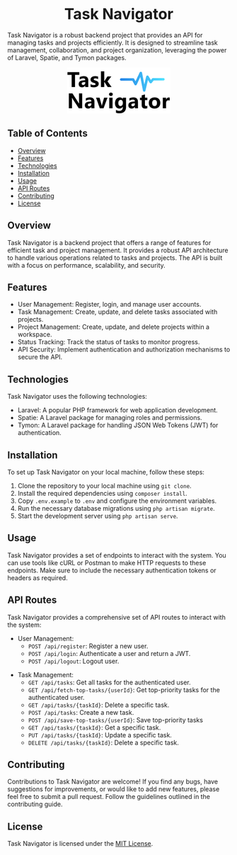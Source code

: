 <div align="center">

# <span style="font-size: larger;">Task Navigator</span>

</div>

Task Navigator is a robust backend project that provides an API for managing tasks and projects efficiently. It is designed to streamline task management, collaboration, and project organization, leveraging the power of Laravel, Spatie, and Tymon packages.

<div align="center">

![Task Navigator](images/logo/task-navigator-logo.png)

</div>

## Table of Contents

- [Overview](#overview)
- [Features](#features)
- [Technologies](#technologies)
- [Installation](#installation)
- [Usage](#usage)
- [API Routes](#api-routes)
- [Contributing](#contributing)
- [License](#license)

[//]: # (- [Docker Deployment]&#40;#docker-deployment&#41;)

[//]: # (- [Version Control with Git]&#40;#version-control-with-git&#41;)


## Overview

Task Navigator is a backend project that offers a range of features for efficient task and project management. It provides a robust API architecture to handle various operations related to tasks and projects. The API is built with a focus on performance, scalability, and security.

## Features

- User Management: Register, login, and manage user accounts.
- Task Management: Create, update, and delete tasks associated with projects.
- Project Management: Create, update, and delete projects within a workspace.
- Status Tracking: Track the status of tasks to monitor progress.
- API Security: Implement authentication and authorization mechanisms to secure the API.

## Technologies

Task Navigator uses the following technologies:

- Laravel: A popular PHP framework for web application development.
- Spatie: A Laravel package for managing roles and permissions.
- Tymon: A Laravel package for handling JSON Web Tokens (JWT) for authentication.

## Installation

To set up Task Navigator on your local machine, follow these steps:

1. Clone the repository to your local machine using `git clone`.
2. Install the required dependencies using `composer install`.
3. Copy `.env.example` to `.env` and configure the environment variables.
4. Run the necessary database migrations using `php artisan migrate`.
5. Start the development server using `php artisan serve`.

## Usage

Task Navigator provides a set of endpoints to interact with the system. You can use tools like cURL or Postman to make HTTP requests to these endpoints. Make sure to include the necessary authentication tokens or headers as required.

## API Routes

Task Navigator provides a comprehensive set of API routes to interact with the system:

- User Management:
    - `POST /api/register`: Register a new user.
    - `POST /api/login`: Authenticate a user and return a JWT.
    - `POST /api/logout`: Logout user.

[//]: # (- Workspace Management:)

[//]: # (    - `GET /api/workspaces`: Get all workspaces for the authenticated user.)

[//]: # (    - `POST /api/workspaces`: Create a new workspace.)

[//]: # (    - `GET /api/workspaces/{workspaceId}`: Get a specific workspace.)

[//]: # (    - `PUT /api/workspaces/{workspaceId}`: Update a specific workspace.)

[//]: # (    - `DELETE /api/workspaces/{workspaceId}`: Delete a specific workspace.)

[//]: # (- Project Management:)

[//]: # (    - `GET /api/projects`: Get all projects for the authenticated user.)

[//]: # (    - `POST /api/projects`: Create a new project.)

[//]: # (    - `GET /api/projects/{projectId}`: Get a specific project.)

[//]: # (    - `PUT /api/projects/{projectId}`: Update a specific project.)

[//]: # (    - `DELETE /api/projects/{projectId}`: Delete a specific project.)

- Task Management:
    - `GET /api/tasks`: Get all tasks for the authenticated user.
    - `GET /api/fetch-top-tasks/{userId}`: Get top-priority tasks for the authenticated user.
    - `GET /api/tasks/{taskId}`: Delete a specific task.
    - `POST /api/tasks`: Create a new task.
    - `POST /api/save-top-tasks/{userId}`: Save top-priority tasks 
    - `GET /api/tasks/{taskId}`: Get a specific task.
    - `PUT /api/tasks/{taskId}`: Update a specific task.
    - `DELETE /api/tasks/{taskId}`: Delete a specific task.
    



[//]: # (- Status Management:)

[//]: # (    - `GET /api/statuses`: Get all statuses for the authenticated user.)

[//]: # (    - `POST /api/statuses`: Create a new status.)

[//]: # (    - `GET /api/statuses/{statusId}`: Get a specific status.)

[//]: # (    - `PUT /api/statuses/{statusId}`: Update a specific status.)

[//]: # (    - `DELETE /api/statuses/{statusId}`: Delete a specific status.)

## Contributing

Contributions to Task Navigator are welcome! If you find any bugs, have suggestions for improvements, or would like to add new features, please feel free to submit a pull request. Follow the guidelines outlined in the contributing guide.

[//]: # (## Docker Deployment)

[//]: # ()
[//]: # (To deploy Task Navigator using Docker, follow these steps:)

[//]: # ()
[//]: # (1. Build the Docker image using `docker build -t task-navigator .`.)

[//]: # (2. Run the Docker container using `docker run -p 8000:80 task-navigator`.)

[//]: # (## Version Control with Git)

[//]: # ()
[//]: # (Task Navigator uses Git for version control. To clone the repository, use `git clone`. To create a new branch, use `git branch`. To switch to a branch, use `git checkout`. To commit changes, use `git commit`. To push changes to the remote repository, use `git push`.)

## License

Task Navigator is licensed under the [MIT License](LICENSE).
